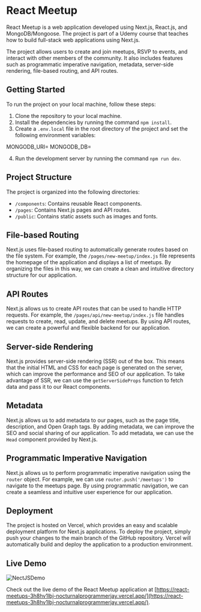 # React Meetup

React Meetup is a web application developed using Next.js, React.js, and MongoDB/Mongoose. The project is part of a Udemy course that teaches how to build full-stack web applications using Next.js.

The project allows users to create and join meetups, RSVP to events, and interact with other members of the community. It also includes features such as programmatic imperative navigation, metadata, server-side rendering, file-based routing, and API routes.

## Getting Started

To run the project on your local machine, follow these steps:

1. Clone the repository to your local machine.
2. Install the dependencies by running the command `npm install`.
3. Create a `.env.local` file in the root directory of the project and set the following environment variables:

MONGODB_URI=<your MongoDB URI>
MONGODB_DB=<your MongoDB database name>


4. Run the development server by running the command `npm run dev`.

## Project Structure

The project is organized into the following directories:

- `/components`: Contains reusable React components.
- `/pages`: Contains Next.js pages and API routes.
- `/public`: Contains static assets such as images and fonts.

## File-based Routing

Next.js uses file-based routing to automatically generate routes based on the file system. For example, the `/pages/new-meetup/index.js` file represents the homepage of the application and displays a list of meetups. By organizing the files in this way, we can create a clean and intuitive directory structure for our application.

## API Routes

Next.js allows us to create API routes that can be used to handle HTTP requests. For example, the `/pages/api/new-meetup/index.js` file handles requests to create, read, update, and delete meetups. By using API routes, we can create a powerful and flexible backend for our application.

## Server-side Rendering

Next.js provides server-side rendering (SSR) out of the box. This means that the initial HTML and CSS for each page is generated on the server, which can improve the performance and SEO of our application. To take advantage of SSR, we can use the `getServerSideProps` function to fetch data and pass it to our React components.

## Metadata

Next.js allows us to add metadata to our pages, such as the page title, description, and Open Graph tags. By adding metadata, we can improve the SEO and social sharing of our application. To add metadata, we can use the `Head` component provided by Next.js.

## Programmatic Imperative Navigation

Next.js allows us to perform programmatic imperative navigation using the `router` object. For example, we can use `router.push('/meetups')` to navigate to the meetups page. By using programmatic navigation, we can create a seamless and intuitive user experience for our application.

## Deployment

The project is hosted on Vercel, which provides an easy and scalable deployment platform for Next.js applications. To deploy the project, simply push your changes to the main branch of the GitHub repository. Vercel will automatically build and deploy the application to a production environment.

## Live Demo

![NectJSDemo](https://user-images.githubusercontent.com/96387037/230146271-67b9c50c-36dc-4162-91e4-01a1e1529297.gif)

Check out the live demo of the React Meetup application at [https://react-meetups-3h8hv1lbj-nocturnalprogrammerjay.vercel.app/](https://react-meetups-3h8hv1lbj-nocturnalprogrammerjay.vercel.app/).


